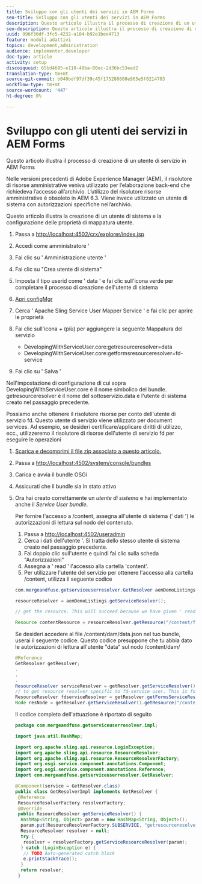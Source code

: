 ```yaml
---
title: Sviluppo con gli utenti dei servizi in AEM Forms
seo-title: Sviluppo con gli utenti dei servizi in AEM Forms
description: Questo articolo illustra il processo di creazione di un utente di servizio in AEM Forms
seo-description: Questo articolo illustra il processo di creazione di un utente di servizio in AEM Forms
uuid: 996f30df-3fc5-4232-a104-b92e1bee4713
feature: moduli adattivi
topics: development,administration
audience: implementer,developer
doc-type: article
activity: setup
discoiquuid: 65bd4695-e110-48ba-80ec-2d36bc53ead2
translation-type: tm+mt
source-git-commit: b040bdf97df39c45f175288608e965e5f0214703
workflow-type: tm+mt
source-wordcount: '447'
ht-degree: 0%

---
```



# Sviluppo con gli utenti dei servizi in AEM Forms

Questo articolo illustra il processo di creazione di un utente di servizio in AEM Forms

Nelle versioni precedenti di Adobe Experience Manager (AEM), il risolutore di risorse amministrative veniva utilizzato per l’elaborazione back-end che richiedeva l’accesso all’archivio. L’utilizzo del risolutore risorse amministrative è obsoleto in AEM 6.3. Viene invece utilizzato un utente di sistema con autorizzazioni specifiche nell’archivio.

Questo articolo illustra la creazione di un utente di sistema e la configurazione delle proprietà di mappatura utente.

1. Passa a [http://localhost:4502/crx/explorer/index.jsp](http://localhost:4502/crx/explorer/index.jsp)
1. Accedi come amministratore &#39;
1. Fai clic su &#39; Amministrazione utente &#39;
1. Fai clic su &quot;Crea utente di sistema&quot;
1. Imposta il tipo userid come &#39; data &#39; e fai clic sull&#39;icona verde per completare il processo di creazione dell&#39;utente di sistema
1. [Apri configMgr](http://localhost:4502/system/console/configMgr)
1. Cerca &#39; Apache Sling Service User Mapper Service &#39; e fai clic per aprire le proprietà
1. Fai clic sull&#39;icona *+* (più) per aggiungere la seguente Mappatura del servizio

   * DevelopingWithServiceUser.core:getresourceresolver=data
   * DevelopingWithServiceUser.core:getformsresourceresolver=fd-service

1. Fai clic su &#39; Salva &#39;

Nell&#39;impostazione di configurazione di cui sopra DevelopingWithServiceUser.core è il nome simbolico del bundle. getresourceresolver è il nome del sottoservizio.data è l&#39;utente di sistema creato nel passaggio precedente.

Possiamo anche ottenere il risolutore risorse per conto dell&#39;utente di servizio fd. Questo utente di servizio viene utilizzato per document services. Ad esempio, se desideri certificare/applicare diritti di utilizzo, ecc., utilizzeremo il risolutore di risorse dell&#39;utente di servizio fd per eseguire le operazioni

1. [Scarica e decomprimi il file zip associato a questo articolo.](assets/developingwithserviceuser.zip)
1. Passa a [http://localhost:4502/system/console/bundles](http://localhost:4502/system/console/bundles)
1. Carica e avvia il bundle OSGi
1. Assicurati che il bundle sia in stato attivo
1. Ora hai creato correttamente un *utente di sistema* e hai implementato anche il *Service User bundle*.

   Per fornire l&#39;accesso a /content, assegna all&#39;utente di sistema (&#39; dati &#39;) le autorizzazioni di lettura sul nodo del contenuto.

   1. Passa a [http://localhost:4502/useradmin](http://localhost:4502/useradmin)
   1. Cerca i dati dell&#39;utente &#39;. Si tratta dello stesso utente di sistema creato nel passaggio precedente.
   1. Fai doppio clic sull&#39;utente e quindi fai clic sulla scheda &quot;Autorizzazioni&quot;
   1. Assegna a &#39; read &#39; l&#39;accesso alla cartella &#39;content&#39;.
   1. Per utilizzare l&#39;utente del servizio per ottenere l&#39;accesso alla cartella /content, utilizza il seguente codice

   ```java
   com.mergeandfuse.getserviceuserresolver.GetResolver aemDemoListings = sling.getService(com.mergeandfuse.getserviceuserresolver.GetResolver.class);
   
   resourceResolver = aemDemoListings.getServiceResolver();
   
   // get the resource. This will succeed because we have given ' read ' access to the content node
   
   Resource contentResource = resourceResolver.getResource("/content/forms/af/sandbox/abc.pdf");
   ```

   Se desideri accedere al file /content/dam/data.json nel tuo bundle, userai il seguente codice. Questo codice presuppone che tu abbia dato le autorizzazioni di lettura all&#39;utente &quot;data&quot; sul nodo /content/dam/

   ```java
   @Reference
   GetResolver getResolver;
   .
   .
   .
   ResourceResolver serviceResolver = getResolver.getServiceResolver();
   // to get resource resolver specific to fd-service user. This is for Document Services
   ResourceResolver fdserviceResolver = getResolver.getFormsServiceResolver();
   Node resNode = getResolver.getServiceResolver().getResource("/content/dam/data.json").adaptTo(Node.class);
   ```

   Il codice completo dell&#39;attuazione è riportato di seguito

   ```java
   package com.mergeandfuse.getserviceuserresolver.impl;
   
   import java.util.HashMap;
   
   import org.apache.sling.api.resource.LoginException;
   import org.apache.sling.api.resource.ResourceResolver;
   import org.apache.sling.api.resource.ResourceResolverFactory;
   import org.osgi.service.component.annotations.Component;
   import org.osgi.service.component.annotations.Reference;
   import com.mergeandfuse.getserviceuserresolver.GetResolver;
   
   @Component(service = GetResolver.class)
   public class GetResolverImpl implements GetResolver {
    @Reference
    ResourceResolverFactory resolverFactory;
    @Override
    public ResourceResolver getServiceResolver() {
     HashMap<String, Object> param = new HashMap<String, Object>();
     param.put(ResourceResolverFactory.SUBSERVICE, "getresourceresolver");
     ResourceResolver resolver = null;
     try {
      resolver = resolverFactory.getServiceResourceResolver(param);
     } catch (LoginException e) {
      // TODO Auto-generated catch block
      e.printStackTrace();
     }
     return resolver;
    }
   ```

